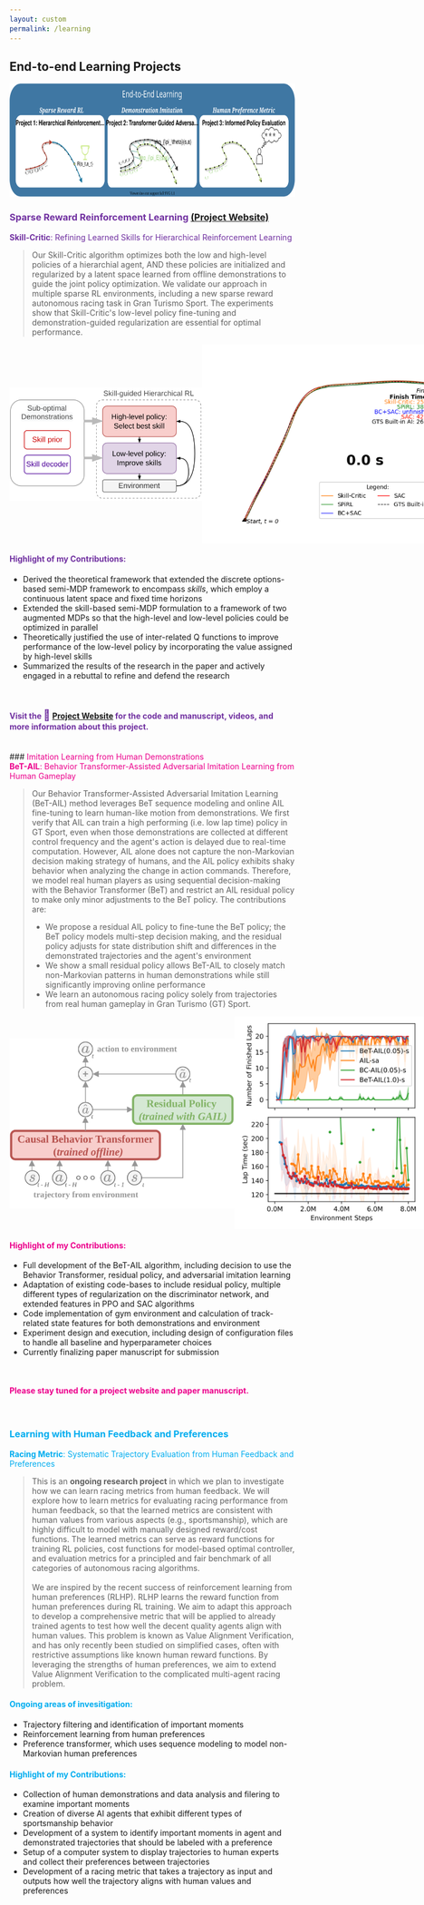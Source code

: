```yaml
---
layout: custom
permalink: /learning
---
```

## End-to-end Learning Projects

<img src="projects/part2.svg" height='200' alt="projects">

### <span style="color:#7030A0;">Sparse Reward Reinforcement Learning  <a href="https://sites.google.com/view/skill-critic">(Project Website)</a></span>

<div class="prof-head" style="margin-left:0px;color:#7030A0;">
<b>Skill-Critic</b>: Refining Learned Skills for Hierarchical Reinforcement Learning
</div>
<blockquote>
Our Skill-Critic algorithm optimizes both the low and high-level policies of a hierarchial agent, AND these policies are  initialized and regularized by a latent space learned from offline demonstrations to guide the joint policy optimization. We validate our approach in multiple sparse RL environments, including a new sparse reward autonomous racing task in Gran Turismo Sport. The experiments show that Skill-Critic's low-level policy fine-tuning and demonstration-guided regularization are essential for optimal performance.
</blockquote>

<div style="display:flex;justify-content:space-between;align-items:center">
<img src="projects/skillcritic.svg" height='200' alt="projects"> <img src="projects/trajectory_animation.gif" height='350' alt="projects">
</div>

#### <span style="color:#7030A0;">Highlight of my Contributions:</span>

- Derived the theoretical framework that extended the discrete options-based semi-MDP framework to encompass <i>skills</i>, which employ a continuous latent space and fixed time horizons
- Extended the skill-based semi-MDP formulation to a framework of two augmented MDPs so that the high-level and low-level policies could be optimized in parallel
- Theoretically justified the use of inter-related Q functions to improve performance of the low-level policy by incorporating the value assigned by high-level skills
- Summarized the results of the research in the paper and actively engaged in a rebuttal to refine and defend the research
<br>

#### <span style="color:#7030A0;">Visit the <span style="font-size:14pt;color:#7030A0;" class="emoji-text">🔗</span> <a href="https://sites.google.com/view/skill-critic">Project Website</a> for the code and manuscript, videos, and more information about this project.</span>


<br>
### <span style="color:#ec008c;">Imitation Learning from Human Demonstrations</span>

<div class="prof-head" style="margin-left:0px;color:#ec008c;">
<b>BeT-AIL</b>:  Behavior Transformer-Assisted Adversarial Imitation Learning from Human  Gameplay
</div>
<blockquote>
Our Behavior Transformer-Assisted Adversarial Imitation Learning (BeT-AIL) method leverages BeT sequence modeling and online AIL fine-tuning to learn human-like motion from demonstrations.
We first verify that AIL can train a high performing (i.e. low lap time) policy in GT Sport, even when those demonstrations are collected at different control frequency and the agent's action is delayed due to real-time computation. However, AIL alone does not capture the non-Markovian decision making strategy of humans, and the AIL policy exhibits shaky behavior when analyzing the change in action commands. Therefore, we model real human players as using sequential decision-making with the Behavior Transformer (BeT) and restrict an AIL residual policy to make only minor adjustments to the BeT policy. The contributions are:
<ul>
    <li>We propose a residual AIL policy to fine-tune the BeT policy; the BeT policy models multi-step decision making, and the residual policy adjusts for state distribution shift and differences in the demonstrated trajectories and the agent's environment</li>
    <li>We show a small residual policy allows BeT-AIL to closely match non-Markovian patterns in human demonstrations while still significantly improving online performance</li>
    <li>We learn an autonomous racing policy solely from trajectories from real human gameplay in Gran Turismo (GT) Sport.</li>
</ul>
</blockquote>

<div style="display:flex;justify-content:space-between;align-items:center">
<img src="projects/transformerassisted.svg" height='300' alt="projects"> <img src="projects/finishedlaps.svg" height='375' alt="projects">
</div>

#### <span style="color:#ec008c;">Highlight of my Contributions:</span>

- Full development of the BeT-AIL algorithm, including decision to use the Behavior Transformer, residual policy, and adversarial imitation learning
- Adaptation of existing code-bases to include residual policy, multiple different types of regularization on the discriminator network, and extended features in PPO and SAC algorithms 
- Code implementation of gym environment and calculation of track-related state features for both demonstrations and environment
- Experiment design and execution, including design of configuration files to handle all baseline and hyperparameter choices
- Currently finalizing paper manuscript for submission
<br>

#### <span style="color:#ec008c;">Please stay tuned for a project website and paper manuscript. </span>

<br>

### <span style="color:#00adef;">Learning with Human Feedback and Preferences</span>

<div class="prof-head" style="margin-left:0px;color:#00adef;">
<b>Racing Metric</b>:  Systematic Trajectory Evaluation from Human Feedback and Preferences
</div>
<blockquote>
This is an <b>ongoing research project</b> in which we plan to investigate how we can learn racing metrics from human feedback. We will explore how to learn metrics for evaluating racing performance from human feedback, so that the learned metrics are consistent with human values from various aspects (e.g., sportsmanship), which are highly difficult to model with manually designed reward/cost functions. The learned metrics can serve as reward functions for training RL policies, cost functions for model-based optimal controller, and evaluation metrics for a principled and fair benchmark of all categories of autonomous racing algorithms. 

<br>
<br>
We are inspired by the recent success of reinforcement learning from human preferences (RLHP). RLHP learns the reward function from human preferences during RL training. We aim to adapt this approach to develop a comprehensive metric that will be applied to already trained agents to test how well the decent quality agents align with human values. This problem is known as Value Alignment Verification, and has only recently been studied on simplified cases, often with restrictive assumptions like known human reward functions. By leveraging the strengths of human preferences, we aim to extend Value Alignment Verification to the complicated multi-agent racing problem.

</blockquote>

#### <span style="color:#00adef;">Ongoing areas of invesitigation:</span>
- Trajectory filtering and identification of important moments
- Reinforcement learning from human preferences 
- Preference transformer, which uses sequence modeling to model non-Markovian human preferences


#### <span style="color:#00adef;">Highlight of my Contributions:</span>

- Collection of human demonstrations and data analysis and filering to examine important moments
- Creation of diverse AI agents that exhibit different types of sportsmanship behavior
- Development of a system to identify important moments in agent and demonstrated trajectories that should be labeled with a preference
- Setup of a computer system to display trajectories to human experts and collect their preferences between trajectories
- Development of a racing metric that takes a trajectory as input and outputs how well the trajectory aligns with human values and preferences